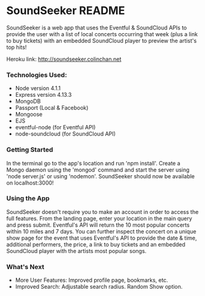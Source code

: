 # SoundSeeker README
SoundSeeker is a web app that uses the Eventful & SoundCloud APIs to provide the
user with a list of local concerts occurring that week (plus a link to buy
tickets) with an embedded SoundCloud player to preview the artist's top hits!

Heroku link: http://soundseeker.colinchan.net

### Technologies Used:
* Node version 4.1.1
* Express version 4.13.3
* MongoDB
* Passport (Local & Facebook)
* Mongoose
* EJS
* eventful-node (for Eventful API)
* node-soundcloud (for SoundCloud API)

### Getting Started
In the terminal go to the app's location and run 'npm install'. Create a Mongo
daemon using the 'mongod' command and start the server using 'node server.js' or
using 'nodemon'. SoundSeeker should now be available on localhost:3000!

### Using the App
SoundSeeker doesn't require you to make an account in order to access the full
features. From the landing page, enter your location in the main query and
press submit. Eventful's API will return the 10 most popular concerts within 10
miles and 7 days. You can further inspect the concert on a unique show page for
the event that uses Eventful's API to provide the date & time, additional
performers, the price, a link to buy tickets and an embedded SoundCloud player
with the artists most popular songs.

### What's Next
* More User Features: Improved profile page, bookmarks, etc.
* Improved Search: Adjustable search radius. Random Show option.
